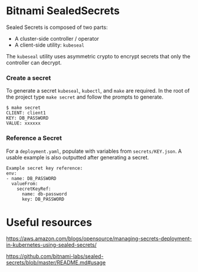 # Bitnami SealedSecrets

Sealed Secrets is composed of two parts:

* A cluster-side controller / operator
* A client-side utility: `kubeseal`

The `kubeseal` utility uses asymmetric crypto to encrypt secrets that only the controller can decrypt.

### Create a secret
To generate a secret `kubeseal`, `kubectl`, and `make` are required. In the root of the project type `make secret` and follow the prompts to generate.
```
$ make secret
CLIENT: client1
KEY: DB_PASSWORD
VALUE: xxxxxx
```

### Reference a Secret
For a `deployment.yaml`, populate with variables from `secrets/KEY.json`. A usable example is also outputted after generating a secret.
```
Example secret key reference:
env:
- name: DB_PASSWORD
  valueFrom:
    secretKeyRef:
      name: db-password
      key: DB_PASSWORD
```

# Useful resources
https://aws.amazon.com/blogs/opensource/managing-secrets-deployment-in-kubernetes-using-sealed-secrets/

https://github.com/bitnami-labs/sealed-secrets/blob/master/README.md#usage
